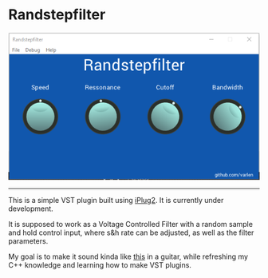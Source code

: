 # Randstepfilter

<img src="docs/screenshot.png">

---


This is a simple VST plugin built using [iPlug2](https://github.com/iPlug2/iPlug2/). It is currently under development. 

It is supposed to work as a Voltage Controlled Filter with a random sample and hold control input, where s&h rate can be adjusted, as well as the filter parameters. 

My goal is to make it sound kinda like [this](https://youtu.be/sHZpOAgdY0s?t=150) in a guitar, while refreshing my C++ knowledge and learning how to make VST plugins.

